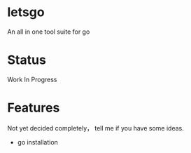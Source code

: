 # letsgo
An all in one tool suite for go

# Status
Work In Progress

# Features

Not yet decided completely， tell me if you have some ideas.

* go installation
